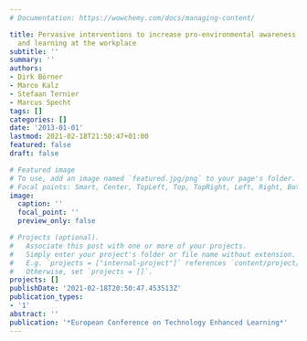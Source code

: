 ```yaml
---
# Documentation: https://wowchemy.com/docs/managing-content/

title: Pervasive interventions to increase pro-environmental awareness, consciousness,
  and learning at the workplace
subtitle: ''
summary: ''
authors:
- Dirk Börner
- Marco Kalz
- Stefaan Ternier
- Marcus Specht
tags: []
categories: []
date: '2013-01-01'
lastmod: 2021-02-18T21:50:47+01:00
featured: false
draft: false

# Featured image
# To use, add an image named `featured.jpg/png` to your page's folder.
# Focal points: Smart, Center, TopLeft, Top, TopRight, Left, Right, BottomLeft, Bottom, BottomRight.
image:
  caption: ''
  focal_point: ''
  preview_only: false

# Projects (optional).
#   Associate this post with one or more of your projects.
#   Simply enter your project's folder or file name without extension.
#   E.g. `projects = ["internal-project"]` references `content/project/deep-learning/index.md`.
#   Otherwise, set `projects = []`.
projects: []
publishDate: '2021-02-18T20:50:47.453513Z'
publication_types:
- '1'
abstract: ''
publication: '*European Conference on Technology Enhanced Learning*'
---
```

